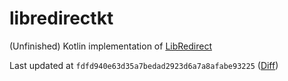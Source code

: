 # libredirectkt

(Unfinished) Kotlin implementation of [LibRedirect](https://github.com/libredirect/libredirect)

Last updated
at `fdfd940e63d35a7bedad2923d6a7a8afabe93225` ([Diff](https://github.com/libredirect/libredirect/compare/fdfd940e63d35a7bedad2923d6a7a8afabe93225...master))
